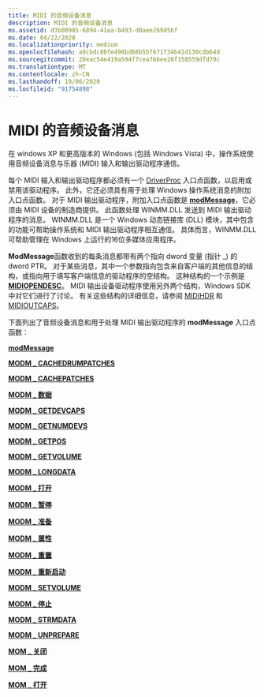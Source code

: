 ```yaml
---
title: MIDI 的音频设备消息
description: MIDI 的音频设备消息
ms.assetid: d3b00985-6894-41ea-b493-d0aee269d5bf
ms.date: 04/22/2020
ms.localizationpriority: medium
ms.openlocfilehash: a9cbdc80fe498bd68b55f671f34b41d130cdb64d
ms.sourcegitcommit: 20eac54e419a594f7cea766ee28f158559dfd79c
ms.translationtype: MT
ms.contentlocale: zh-CN
ms.lasthandoff: 10/06/2020
ms.locfileid: "91754898"
---
```

# <a name="audio-device-messages-for-midi"></a>MIDI 的音频设备消息


在 windows XP 和更高版本的 Windows (包括 Windows Vista) 中，操作系统使用音频设备消息与乐器 (MIDI) 输入和输出驱动程序通信。

每个 MIDI 输入和输出驱动程序都必须有一个 [DriverProc](/windows/win32/api/mmiscapi/nc-mmiscapi-driverproc) 入口点函数，以启用或禁用该驱动程序。 此外，它还必须具有用于处理 Windows 操作系统消息的附加入口点函数。 对于 MIDI 输出驱动程序，附加入口点函数是 [**modMessage**](/previous-versions/windows/hardware/drivers/ff537532(v=vs.85))，它必须由 MIDI 设备的制造商提供。 此函数处理 WINMM.DLL 发送到 MIDI 输出驱动程序的消息。 WINMM.DLL 是一个 Windows 动态链接库 (DLL) 模块，其中包含的功能可帮助操作系统和 MIDI 输出驱动程序相互通信。 具体而言，WINMM.DLL 可帮助管理在 Windows 上运行的16位多媒体应用程序。

**ModMessage**函数收到的每条消息都带有两个指向 dword 变量 (指针 \_) 的 dword PTR。 对于某些消息，其中一个参数指向包含来自客户端的其他信息的结构，或指向用于填写客户端信息的驱动程序的空结构。 这种结构的一个示例是 [**MIDIOPENDESC**](/windows/win32/api/mmddk/ns-mmddk-midiopendesc)。 MIDI 输出设备驱动程序使用另外两个结构，Windows SDK 中对它们进行了讨论。 有关这些结构的详细信息，请参阅 [MIDIHDR](/windows/win32/api/mmeapi/ns-mmeapi-midihdr) 和 [MIDIOUTCAPS](/windows/win32/api/mmeapi/ns-mmeapi-midioutcaps)。

下面列出了音频设备消息和用于处理 MIDI 输出驱动程序的 **modMessage** 入口点函数：

[**modMessage**](/previous-versions/windows/hardware/drivers/ff537532(v=vs.85))

[**MODM \_ CACHEDRUMPATCHES**](/previous-versions/windows/hardware/drivers/ff537533(v=vs.85))

[**MODM \_ CACHEPATCHES**](/previous-versions/windows/hardware/drivers/ff537534(v=vs.85))

[**MODM \_ 数据**](/previous-versions/windows/hardware/drivers/ff537535(v=vs.85))

[**MODM \_ GETDEVCAPS**](/previous-versions/windows/hardware/drivers/ff537536(v=vs.85))

[**MODM \_ GETNUMDEVS**](/previous-versions/windows/hardware/drivers/ff537537(v=vs.85))

[**MODM \_ GETPOS**](/previous-versions/windows/hardware/drivers/ff537538(v=vs.85))

[**MODM \_ GETVOLUME**](/previous-versions/windows/hardware/drivers/ff537539(v=vs.85))

[**MODM \_ LONGDATA**](/previous-versions/windows/hardware/drivers/ff537540(v=vs.85))

[**MODM \_ 打开**](/previous-versions/windows/hardware/drivers/ff537541(v=vs.85))

[**MODM \_ 暂停**](/previous-versions/windows/hardware/drivers/ff537542(v=vs.85))

[**MODM \_ 准备**](/previous-versions/windows/hardware/drivers/ff537543(v=vs.85))

[**MODM \_ 属性**](/previous-versions/windows/hardware/drivers/ff537544(v=vs.85))

[**MODM \_ 重置**](/previous-versions/windows/hardware/drivers/ff537545(v=vs.85))

[**MODM \_ 重新启动**](/previous-versions/windows/hardware/drivers/ff537546(v=vs.85))

[**MODM \_ SETVOLUME**](/previous-versions/windows/hardware/drivers/ff537547(v=vs.85))

[**MODM \_ 停止**](/previous-versions/windows/hardware/drivers/ff537548(v=vs.85))

[**MODM \_ STRMDATA**](/previous-versions/windows/hardware/drivers/ff537549(v=vs.85))

[**MODM \_ UNPREPARE**](/previous-versions/windows/hardware/drivers/ff537550(v=vs.85))

[**MOM \_ 关闭**](/previous-versions/windows/hardware/drivers/ff537551(v=vs.85))

[**MOM \_ 完成**](/previous-versions/windows/hardware/drivers/ff537552(v=vs.85))

[**MOM \_ 打开**](/previous-versions/windows/hardware/drivers/ff537553(v=vs.85))

 

